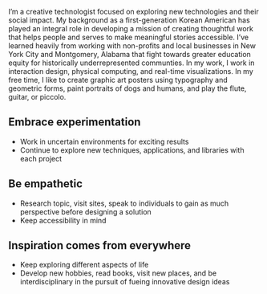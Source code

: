 I’m a creative technologist focused on exploring new technologies and their social impact. My background as a first-generation Korean American has played an integral role in developing a mission of creating thoughtful work that helps people and serves to make meaningful stories accessible. I’ve learned heavily from working with non-profits and local businesses in New York City and Montgomery, Alabama that fight towards greater education equity for historically underrepresented communties. In my work, I work in interaction design, physical computing, and real-time visualizations. In my free time, I like to create graphic art posters using typography and geometric forms, paint portraits of dogs and humans, and play the flute, guitar, or piccolo.  

## Embrace experimentation
*  Work in uncertain environments for exciting results
* Continue to explore new techniques, applications, and libraries with each project  

## Be empathetic
*  Research topic, visit sites, speak to individuals to gain as much perspective before designing a solution
* Keep accessibility in mind

## Inspiration comes from everywhere
* Keep exploring different aspects of life
*  Develop new hobbies, read books, visit new places, and be interdisciplinary in the pursuit of fueing  innovative design ideas
